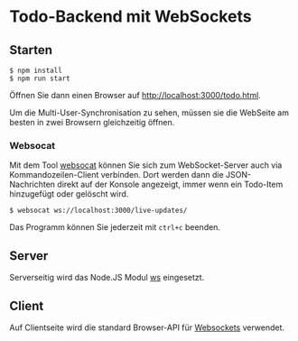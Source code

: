# Todo-Backend mit WebSockets

## Starten

```shell
$ npm install
$ npm run start
```

Öffnen Sie dann einen Browser auf [http://localhost:3000/todo.html](http://localhost:3000/todo.html).

Um die Multi-User-Synchronisation zu sehen, müssen sie die WebSeite am besten in zwei Browsern gleichzeitig öffnen.

### Websocat

Mit dem Tool [websocat](https://github.com/vi/websocat) können Sie sich zum WebSocket-Server auch via Kommandozeilen-Client verbinden.
Dort werden dann die JSON-Nachrichten direkt auf der Konsole angezeigt, immer wenn ein Todo-Item hinzugefügt oder gelöscht wird.

```shell
$ websocat ws://localhost:3000/live-updates/
```

Das Programm können Sie jederzeit mit `ctrl+c` beenden.


## Server

Serverseitig wird das Node.JS Modul [ws](https://www.npmjs.com/package/ws) eingesetzt.

## Client

Auf Clientseite wird die standard Browser-API für [Websockets](https://developer.mozilla.org/de/docs/Web/API/WebSocket) verwendet.
